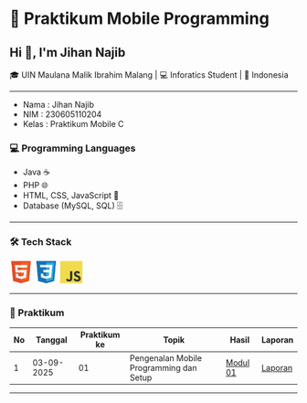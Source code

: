 # 🌱 Praktikum Mobile Programming

## Hi 👋, I'm Jihan Najib

🎓 UIN Maulana Malik Ibrahim Malang | 💻 Inforatics Student | 📍 Indonesia  

---
- Nama : Jihan Najib
- NIM : 230605110204
- Kelas : Praktikum Mobile C
  
### 💻 Programming Languages
- Java ☕
- PHP 🌐
- HTML, CSS, JavaScript 🎨
- Database (MySQL, SQL) 🗄️

---

### 🛠️ Tech Stack
<img src="https://raw.githubusercontent.com/devicons/devicon/master/icons/html5/html5-original.svg" alt="html5" width="40" height="40"/> 
<img src="https://raw.githubusercontent.com/devicons/devicon/master/icons/css3/css3-original.svg" alt="css3" width="40" height="40"/> 
<img src="https://raw.githubusercontent.com/devicons/devicon/master/icons/javascript/javascript-original.svg" alt="javascript" width="40" height="40"/> 

---

### 📅 Praktikum
| No | Tanggal    | Praktikum ke | Topik                                      | Hasil        | Laporan   |
|----|------------|--------------|---------------------------------------------|--------------|-----------|
| 1  | 03-09-2025 | 01           | Pengenalan Mobile Programming dan Setup     | [Modul 01](#) | [Laporan](#) |

---
